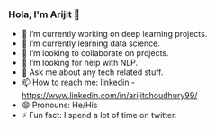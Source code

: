 ### Hola, I'm Arijit 👋

- 🔭 I’m currently working on deep learning projects.
- 🌱 I’m currently learning data science.
- 👯 I’m looking to collaborate on projects.
- 🤔 I’m looking for help with NLP.
- 💬 Ask me about any tech related stuff.
- 📫 How to reach me: linkedin - https://www.linkedin.com/in/arijitchoudhury99/
- 😄 Pronouns: He/His
- ⚡ Fun fact: I spend a lot of time on twitter.
